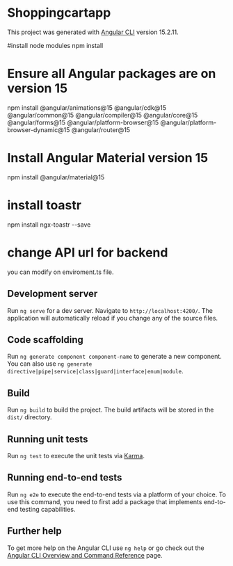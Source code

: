 # Shoppingcartapp

This project was generated with [Angular CLI](https://github.com/angular/angular-cli) version 15.2.11.

#install node modules 
npm install

# Ensure all Angular packages are on version 15
npm install @angular/animations@15 @angular/cdk@15 @angular/common@15 @angular/compiler@15 @angular/core@15 @angular/forms@15 @angular/platform-browser@15 @angular/platform-browser-dynamic@15 @angular/router@15

# Install Angular Material version 15
npm install @angular/material@15

# install toastr
 npm install ngx-toastr --save

# change API url for backend 
 you can modify on enviroment.ts file. 

## Development server

Run `ng serve` for a dev server. Navigate to `http://localhost:4200/`. The application will automatically reload if you change any of the source files.

## Code scaffolding

Run `ng generate component component-name` to generate a new component. You can also use `ng generate directive|pipe|service|class|guard|interface|enum|module`.

## Build

Run `ng build` to build the project. The build artifacts will be stored in the `dist/` directory.

## Running unit tests

Run `ng test` to execute the unit tests via [Karma](https://karma-runner.github.io).

## Running end-to-end tests

Run `ng e2e` to execute the end-to-end tests via a platform of your choice. To use this command, you need to first add a package that implements end-to-end testing capabilities.

## Further help

To get more help on the Angular CLI use `ng help` or go check out the [Angular CLI Overview and Command Reference](https://angular.io/cli) page.
